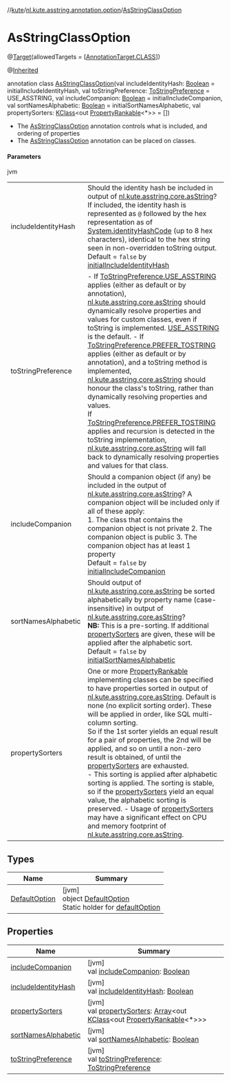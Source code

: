 //[kute](../../../index.md)/[nl.kute.asstring.annotation.option](../index.md)/[AsStringClassOption](index.md)

# AsStringClassOption

@[Target](https://kotlinlang.org/api/latest/jvm/stdlib/kotlin.annotation/-target/index.html)(allowedTargets = [[AnnotationTarget.CLASS](https://kotlinlang.org/api/latest/jvm/stdlib/kotlin.annotation/-annotation-target/-c-l-a-s-s/index.html)])

@[Inherited](https://docs.oracle.com/javase/8/docs/api/java/lang/annotation/Inherited.html)

annotation class [AsStringClassOption](index.md)(val includeIdentityHash: [Boolean](https://kotlinlang.org/api/latest/jvm/stdlib/kotlin/-boolean/index.html) = initialIncludeIdentityHash, val toStringPreference: [ToStringPreference](../-to-string-preference/index.md) = USE_ASSTRING, val includeCompanion: [Boolean](https://kotlinlang.org/api/latest/jvm/stdlib/kotlin/-boolean/index.html) = initialIncludeCompanion, val sortNamesAlphabetic: [Boolean](https://kotlinlang.org/api/latest/jvm/stdlib/kotlin/-boolean/index.html) = initialSortNamesAlphabetic, val propertySorters: [KClass](https://kotlinlang.org/api/latest/jvm/stdlib/kotlin.reflect/-k-class/index.html)&lt;out [PropertyRankable](../../nl.kute.asstring.property.ranking/-property-rankable/index.md)&lt;*&gt;&gt; = [])

- 
   The [AsStringClassOption](index.md) annotation controls what is included, and ordering of properties
- 
   The [AsStringClassOption](index.md) annotation can be placed on classes.

#### Parameters

jvm

| | |
|---|---|
| includeIdentityHash | Should the identity hash be included in output of [nl.kute.asstring.core.asString](../../nl.kute.asstring.core/as-string.md)? If included, the identity hash is represented as `@` followed by the hex representation as of [System.identityHashCode](https://docs.oracle.com/javase/8/docs/api/java/lang/System.html#identityHashCode-kotlin.Any-) (up to 8 hex characters), identical to the hex string seen in non-overridden toString output.<br>Default = `false` by [initialIncludeIdentityHash](../../nl.kute.asstring.core.defaults/initial-include-identity-hash.md) |
| toStringPreference | -     If [ToStringPreference.USE_ASSTRING](../-to-string-preference/-u-s-e_-a-s-s-t-r-i-n-g/index.md) applies (either as default or by annotation), [nl.kute.asstring.core.asString](../../nl.kute.asstring.core/as-string.md) should dynamically resolve properties and values for custom classes, even if toString is implemented. [USE_ASSTRING](../-to-string-preference/-u-s-e_-a-s-s-t-r-i-n-g/index.md) is the default. -     If [ToStringPreference.PREFER_TOSTRING](../-to-string-preference/-p-r-e-f-e-r_-t-o-s-t-r-i-n-g/index.md) applies (either as default or by annotation), and a toString method is implemented, [nl.kute.asstring.core.asString](../../nl.kute.asstring.core/as-string.md) should honour the class's toString, rather than dynamically resolving properties and values.<br>If [ToStringPreference.PREFER_TOSTRING](../-to-string-preference/-p-r-e-f-e-r_-t-o-s-t-r-i-n-g/index.md) applies and recursion is detected in the toString implementation, [nl.kute.asstring.core.asString](../../nl.kute.asstring.core/as-string.md) will fall back to dynamically resolving properties and values for that class. |
| includeCompanion | Should a companion object (if any) be included in the output of [nl.kute.asstring.core.asString](../../nl.kute.asstring.core/as-string.md)? A companion object will be included only if all of these apply:<br>1.     The class that contains the companion object is not private 2.     The companion object is public 3.     The companion object has at least 1 property<br>Default = `false` by [initialIncludeCompanion](../../nl.kute.asstring.core.defaults/initial-include-companion.md) |
| sortNamesAlphabetic | Should output of [nl.kute.asstring.core.asString](../../nl.kute.asstring.core/as-string.md) be sorted alphabetically by property name (case-insensitive) in output of [nl.kute.asstring.core.asString](../../nl.kute.asstring.core/as-string.md)?<br>**NB:** This is a pre-sorting. If additional [propertySorters](property-sorters.md) are given, these will be applied after the alphabetic sort.<br>Default = `false` by [initialSortNamesAlphabetic](../../nl.kute.asstring.core.defaults/initial-sort-names-alphabetic.md) |
| propertySorters | One or more [PropertyRankable](../../nl.kute.asstring.property.ranking/-property-rankable/index.md) implementing classes can be specified to have properties sorted in output of [nl.kute.asstring.core.asString](../../nl.kute.asstring.core/as-string.md). Default is none (no explicit sorting order). These will be applied in order, like SQL multi-column sorting.<br>So if the 1st sorter yields an equal result for a pair of properties, the 2nd will be applied, and so on until a non-zero result is obtained, of until the [propertySorters](property-sorters.md) are exhausted.<br>-     This sorting is applied after alphabetic sorting is applied. The sorting is stable, so if the [propertySorters](property-sorters.md) yield an equal value, the alphabetic sorting is preserved. -     Usage of [propertySorters](property-sorters.md) may have a significant effect on CPU and memory footprint of [nl.kute.asstring.core.asString](../../nl.kute.asstring.core/as-string.md). |

## Types

| Name | Summary |
|---|---|
| [DefaultOption](-default-option/index.md) | [jvm]<br>object [DefaultOption](-default-option/index.md)<br>Static holder for [defaultOption](-default-option/default-option.md) |

## Properties

| Name | Summary |
|---|---|
| [includeCompanion](include-companion.md) | [jvm]<br>val [includeCompanion](include-companion.md): [Boolean](https://kotlinlang.org/api/latest/jvm/stdlib/kotlin/-boolean/index.html) |
| [includeIdentityHash](include-identity-hash.md) | [jvm]<br>val [includeIdentityHash](include-identity-hash.md): [Boolean](https://kotlinlang.org/api/latest/jvm/stdlib/kotlin/-boolean/index.html) |
| [propertySorters](property-sorters.md) | [jvm]<br>val [propertySorters](property-sorters.md): [Array](https://kotlinlang.org/api/latest/jvm/stdlib/kotlin/-array/index.html)&lt;out [KClass](https://kotlinlang.org/api/latest/jvm/stdlib/kotlin.reflect/-k-class/index.html)&lt;out [PropertyRankable](../../nl.kute.asstring.property.ranking/-property-rankable/index.md)&lt;*&gt;&gt;&gt; |
| [sortNamesAlphabetic](sort-names-alphabetic.md) | [jvm]<br>val [sortNamesAlphabetic](sort-names-alphabetic.md): [Boolean](https://kotlinlang.org/api/latest/jvm/stdlib/kotlin/-boolean/index.html) |
| [toStringPreference](to-string-preference.md) | [jvm]<br>val [toStringPreference](to-string-preference.md): [ToStringPreference](../-to-string-preference/index.md) |
